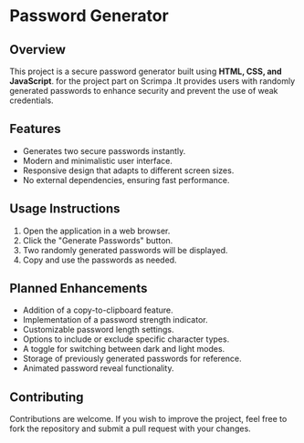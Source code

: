 # Password Generator

## Overview
This project is a secure password generator built using **HTML, CSS, and JavaScript**. for the project part on Scrimpa .It provides users with randomly generated passwords to enhance security and prevent the use of weak credentials.

## Features
- Generates two secure passwords instantly.
- Modern and minimalistic user interface.
- Responsive design that adapts to different screen sizes.
- No external dependencies, ensuring fast performance.

## Usage Instructions
1. Open the application in a web browser.
2. Click the "Generate Passwords" button.
3. Two randomly generated passwords will be displayed.
4. Copy and use the passwords as needed.

## Planned Enhancements
- Addition of a copy-to-clipboard feature.
- Implementation of a password strength indicator.
- Customizable password length settings.
- Options to include or exclude specific character types.
- A toggle for switching between dark and light modes.
- Storage of previously generated passwords for reference.
- Animated password reveal functionality.

## Contributing
Contributions are welcome. If you wish to improve the project, feel free to fork the repository and submit a pull request with your changes.

